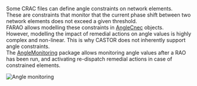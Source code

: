 Some CRAC files can define angle constraints on network elements.  
These are constraints that monitor that the current phase shift between two network elements does not exceed a given
threshold.  
FARAO allows modelling these constraints in [AngleCnec](/input-data/crac/json.md#angle-cnecs) objects.  
However, modelling the impact of remedial actions on angle values is highly complex and non-linear. This is why CASTOR
does not inherently support angle constraints.  
The [AngleMonitoring](https://github.com/powsybl/powsybl-open-rao/tree/main/monitoring/angle-monitoring)
package allows monitoring angle values after a RAO has been run, and activating re-dispatch remedial actions in case of
constrained elements.

![Angle monitoring](/_static/img/angle_monitoring.png)